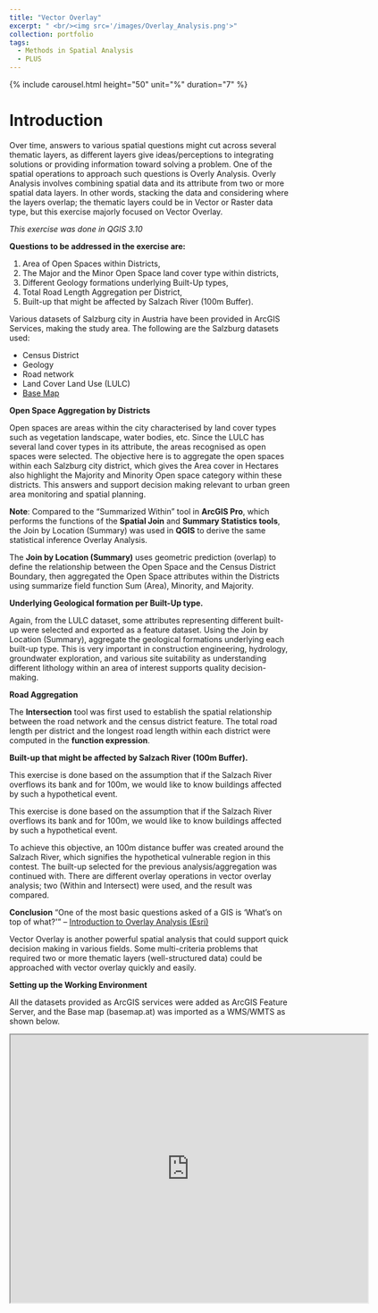 ```yaml
---
title: "Vector Overlay"
excerpt: " <br/><img src='/images/Overlay_Analysis.png'>"
collection: portfolio
tags:
  - Methods in Spatial Analysis
  - PLUS
---
```

{% include carousel.html height="50" unit="%" duration="7" %}

# Introduction

Over time, answers to various spatial questions might cut across several thematic layers, as different layers give ideas/perceptions to integrating solutions or providing information toward solving a problem. One of the spatial operations to approach such questions is Overly Analysis. Overly Analysis involves combining spatial data and its attribute from two or more spatial data layers. In other words, stacking the data and considering where the layers overlap; the thematic layers could be in Vector or Raster data type, but this exercise majorly focused on Vector Overlay.  

*This exercise was done in QGIS 3.10*

**Questions to be addressed in the exercise are:**

1. Area of Open Spaces within Districts,
2. The Major and the Minor Open Space land cover type within districts,
3. Different Geology formations underlying Built-Up types,
4. Total Road Length Aggregation per District,
5. Built-up that might be affected by Salzach River (100m Buffer).

Various datasets of Salzburg city in Austria have been provided in ArcGIS Services, making the study area. The following are the Salzburg datasets used:

- Census District
- Geology
- Road network
- Land Cover Land Use (LULC)
- [Base Map](http://basemap.at/)

**Open Space Aggregation by Districts**

Open spaces are areas within the city characterised by land cover types such as vegetation landscape, water bodies, etc. Since the LULC has several land cover types in its attribute, the areas recognised as open spaces were selected.
The objective here is to aggregate the open spaces within each Salzburg city district, which gives the Area cover in Hectares also highlight the Majority and Minority Open space category within these districts. This answers and support decision making relevant to urban green area monitoring and spatial planning.


<!-- carousel here -->

**Note**: Compared to the “Summarized Within” tool in **ArcGIS Pro**, which performs the functions of the **Spatial Join** and **Summary Statistics tools**, the Join by Location (Summary) was used in **QGIS** to derive the same statistical inference Overlay Analysis. 

The **Join by Location (Summary)** uses geometric prediction (overlap) to define the relationship between the Open Space and the Census District Boundary, then aggregated the Open Space attributes within the Districts using summarize field function Sum (Area), Minority, and Majority.

**Underlying Geological formation per Built-Up type.**

Again, from the LULC dataset, some attributes representing different built-up were selected and exported as a feature dataset. Using the Join by Location (Summary), aggregate the geological formations underlying each built-up type. This is very important in construction engineering, hydrology, groundwater exploration, and various site suitability as understanding different lithology within an area of interest supports quality decision-making. 

<!-- Another Carousel here -->

**Road Aggregation**

The **Intersection** tool was first used to establish the spatial relationship between the road network and the census district feature. The total road length per district and the longest road length within each district were computed in the **function expression**. 

<!-- Carousel -->

**Built-up that might be affected by Salzach River (100m Buffer).**

This exercise is done based on the assumption that if the Salzach River overflows its bank and for 100m, we would like to know buildings affected by such a hypothetical event.
 
This exercise is done based on the assumption that if the Salzach River overflows its bank and for 100m, we would like to know buildings affected by such a hypothetical event.
 
To achieve this objective, an 100m distance buffer was created around the  Salzach River, which signifies the hypothetical vulnerable region in this contest. The built-up selected for the previous analysis/aggregation was continued with.
There are different overlay operations in vector overlay analysis; two (Within and Intersect) were used, and the result was compared. 

<!-- Carosuel -->

**Conclusion**
“One of the most basic questions asked of a GIS is ‘What’s on top of what?'” – [Introduction to Overlay Analysis (Esri)](http://desktop.arcgis.com/en/arcmap/10.3/analyze/commonly-used-tools/overlay-analysis.htm)

Vector Overlay is another powerful spatial analysis that could support quick decision making in various fields. Some multi-criteria problems that required two or more thematic layers (well-structured data) could be approached with vector overlay quickly and easily. 


**Setting up the Working Environment**

All the datasets provided as ArcGIS services were added as ArcGIS Feature Server, and the Base map (basemap.at) was imported as a WMS/WMTS as shown below.

<iframe src="https://drive.google.com/file/d/1lvHcgtqHljhl99bOTZyQ77XDS69T2DMb/preview" width="640" height="480"></iframe>